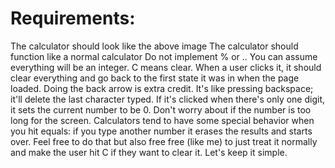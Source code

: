 # Requirements:

The calculator should look like the above image
The calculator should function like a normal calculator
Do not implement % or .. You can assume everything will be an integer.
C means clear. When a user clicks it, it should clear everything and go back to the first state it was in when the page loaded.
Doing the back arrow is extra credit. It's like pressing backspace; it'll delete the last character typed. If it's clicked when there's only one digit, it sets the current number to be 0.
Don't worry about if the number is too long for the screen.
Calculators tend to have some special behavior when you hit equals: if you type another number it erases the results and starts over. Feel free to do that but also free free (like me) to just treat it normally and make the user hit C if they want to clear it. Let's keep it simple.
